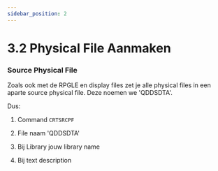 ```yaml
---
sidebar_position: 2
---
```

# 3.2 Physical File Aanmaken

### Source Physical File

Zoals ook met de RPGLE en display files zet je alle physical files in een aparte source physical file. Deze noemen we 'QDDSDTA'.

Dus:

1. Command `CRTSRCPF`

2. File naam 'QDDSDTA'

3. Bij Library jouw library name

4. Bij text description